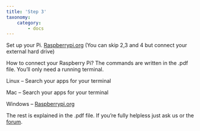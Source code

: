 ```yaml
---
title: 'Step 3'
taxonomy:
    category:
        - docs
---
```


Set up your Pi. [Raspberrypi.org](https://www.raspberrypi.org/learning/hardware-guide/quickstart/) (You can skip 2,3 and 4 but connect your external hard drive)

How to connect your Raspberry Pi? The commands are written in the .pdf file. You’ll only need a running terminal.

Linux – Search your apps for your terminal

Mac – Search your apps for your terminal

Windows – [Raspberrypi.org](https://www.raspberrypi.org/documentation/remote-access/ssh/windows.md)

The rest is explained in the .pdf file. If you’re fully helpless just ask us or the [forum](http://forum.pwoss.xyz/).
